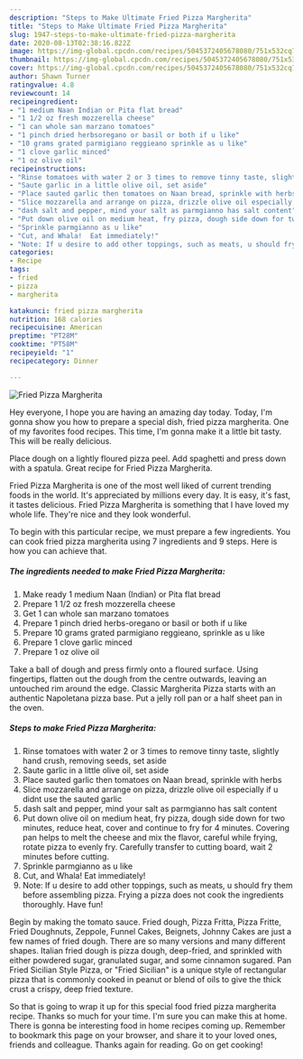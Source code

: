 ```yaml
---
description: "Steps to Make Ultimate Fried Pizza Margherita"
title: "Steps to Make Ultimate Fried Pizza Margherita"
slug: 1947-steps-to-make-ultimate-fried-pizza-margherita
date: 2020-08-13T02:38:16.822Z
image: https://img-global.cpcdn.com/recipes/5045372405678080/751x532cq70/fried-pizza-margherita-recipe-main-photo.jpg
thumbnail: https://img-global.cpcdn.com/recipes/5045372405678080/751x532cq70/fried-pizza-margherita-recipe-main-photo.jpg
cover: https://img-global.cpcdn.com/recipes/5045372405678080/751x532cq70/fried-pizza-margherita-recipe-main-photo.jpg
author: Shawn Turner
ratingvalue: 4.8
reviewcount: 14
recipeingredient:
- "1 medium Naan Indian or Pita flat bread"
- "1 1/2 oz fresh mozzerella cheese"
- "1 can whole san marzano tomatoes"
- "1 pinch dried herbsoregano or basil or both if u like"
- "10 grams grated parmigiano reggieano sprinkle as u like"
- "1 clove garlic minced"
- "1 oz olive oil"
recipeinstructions:
- "Rinse tomatoes with water 2 or 3 times to remove tinny taste, slightly hand crush, removing seeds, set aside"
- "Saute garlic in a little olive oil, set aside"
- "Place sauted garlic then tomatoes on Naan bread, sprinkle with herbs"
- "Slice mozzarella and arrange on pizza, drizzle olive oil especially if u didnt use the sauted garlic"
- "dash salt and pepper, mind your salt as parmgianno has salt content"
- "Put down olive oil on medium heat, fry pizza, dough side down for two minutes, reduce heat, cover and continue to fry for 4 minutes.  Covering pan helps to melt the cheese and mix the flavor, careful while frying, rotate pizza to evenly fry.  Carefully transfer to cutting board, wait 2 minutes before cutting."
- "Sprinkle parmgianno as u like"
- "Cut, and Whala!  Eat immediately!"
- "Note: If u desire to add other toppings, such as meats, u should fry them before assembling pizza.  Frying a pizza does not cook the ingredients thoroughly.  Have fun!"
categories:
- Recipe
tags:
- fried
- pizza
- margherita

katakunci: fried pizza margherita 
nutrition: 168 calories
recipecuisine: American
preptime: "PT28M"
cooktime: "PT58M"
recipeyield: "1"
recipecategory: Dinner

---
```



![Fried Pizza Margherita](https://img-global.cpcdn.com/recipes/5045372405678080/751x532cq70/fried-pizza-margherita-recipe-main-photo.jpg)

Hey everyone, I hope you are having an amazing day today. Today, I'm gonna show you how to prepare a special dish, fried pizza margherita. One of my favorites food recipes. This time, I'm gonna make it a little bit tasty. This will be really delicious.

Place dough on a lightly floured pizza peel. Add spaghetti and press down with a spatula. Great recipe for Fried Pizza Margherita.

Fried Pizza Margherita is one of the most well liked of current trending foods in the world. It's appreciated by millions every day. It is easy, it's fast, it tastes delicious. Fried Pizza Margherita is something that I have loved my whole life. They're nice and they look wonderful.


To begin with this particular recipe, we must prepare a few ingredients. You can cook fried pizza margherita using 7 ingredients and 9 steps. Here is how you can achieve that.

<!--inarticleads1-->

##### The ingredients needed to make Fried Pizza Margherita:

1. Make ready 1 medium Naan (Indian) or Pita flat bread
1. Prepare 1 1/2 oz fresh mozzerella cheese
1. Get 1 can whole san marzano tomatoes
1. Prepare 1 pinch dried herbs-oregano or basil or both if u like
1. Prepare 10 grams grated parmigiano reggieano, sprinkle as u like
1. Prepare 1 clove garlic minced
1. Prepare 1 oz olive oil


Take a ball of dough and press firmly onto a floured surface. Using fingertips, flatten out the dough from the centre outwards, leaving an untouched rim around the edge. Classic Margherita Pizza starts with an authentic Napoletana pizza base. Put a jelly roll pan or a half sheet pan in the oven. 

<!--inarticleads2-->

##### Steps to make Fried Pizza Margherita:

1. Rinse tomatoes with water 2 or 3 times to remove tinny taste, slightly hand crush, removing seeds, set aside
1. Saute garlic in a little olive oil, set aside
1. Place sauted garlic then tomatoes on Naan bread, sprinkle with herbs
1. Slice mozzarella and arrange on pizza, drizzle olive oil especially if u didnt use the sauted garlic
1. dash salt and pepper, mind your salt as parmgianno has salt content
1. Put down olive oil on medium heat, fry pizza, dough side down for two minutes, reduce heat, cover and continue to fry for 4 minutes.  Covering pan helps to melt the cheese and mix the flavor, careful while frying, rotate pizza to evenly fry.  Carefully transfer to cutting board, wait 2 minutes before cutting.
1. Sprinkle parmgianno as u like
1. Cut, and Whala!  Eat immediately!
1. Note: If u desire to add other toppings, such as meats, u should fry them before assembling pizza.  Frying a pizza does not cook the ingredients thoroughly.  Have fun!


Begin by making the tomato sauce. Fried dough, Pizza Fritta, Pizza Fritte, Fried Doughnuts, Zeppole, Funnel Cakes, Beignets, Johnny Cakes are just a few names of fried dough. There are so many versions and many different shapes. Italian fried dough is pizza dough, deep-fried, and sprinkled with either powdered sugar, granulated sugar, and some cinnamon sugared. Pan Fried Sicilian Style Pizza, or &#34;Fried Sicilian&#34; is a unique style of rectangular pizza that is commonly cooked in peanut or blend of oils to give the thick crust a crispy, deep fried texture. 

So that is going to wrap it up for this special food fried pizza margherita recipe. Thanks so much for your time. I'm sure you can make this at home. There is gonna be interesting food in home recipes coming up. Remember to bookmark this page on your browser, and share it to your loved ones, friends and colleague. Thanks again for reading. Go on get cooking!
